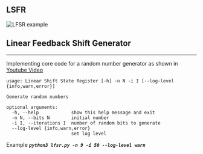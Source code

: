 ## LSFR

![LFSR example](https://www.researchgate.net/profile/Muhammad-Osama-2/publication/292130031/figure/fig5/AS:668783521828901@1536461825862/An-example-of-a-7-bit-LFSR.ppm)

## **Linear Feedback Shift Generator**

---

Implementing core code for a random number generator as shown in [Youtube Video](https://www.youtube.com/watch?v=Ks1pw1X22y4)

```
usage: Linear Shift State Register [-h] -n N -i I [--log-level {info,warn,error}]

Generate random numbers

optional arguments:
  -h, --help            show this help message and exit
  -n N, --bits N        initial number
  -i I, --iterations I  number of random bits to generate
  --log-level {info,warn,error}
                        set log level
```

Example ***`python3 lfsr.py -n 9 -i 50 --log-level warn`***
